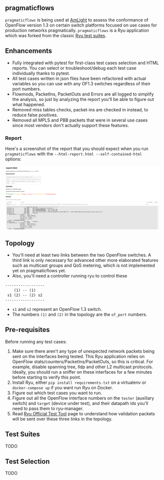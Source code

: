 ## pragmaticflows

`pragmaticflows` is being used at [AmLight](https://www.amlight.net) to assess the conformance of OpenFlow version 1.3 on certain switch platforms focused on use cases for production networks pragmatically. `pragmaticflows` is a Ryu application which was forked from the classic [Ryu test suites](https://github.com/osrg/ryu/tree/master/ryu/tests/switch/of13).

## Enhancements

- Fully integrated with pytest for first-class test cases selection and HTML reports. You can select or troubleshoot/debug each test case individually thanks to pytest.
- All test cases written in json files have been refactored with actual variables so you can use with any OF1.3 switches regardless of their port numbers.
- Flowmods, PacketIns, PacketOuts and Errors are all logged to simplify the analysis, so just by analyzing the report you'll be able to figure out what happened.
- Removed miss tables checks, packet-ins are checked in instead, to reduce false positives.
- Removed all MPLS and PBB packets that were in several use cases since most vendors don't actually support these features.

### Report

Here's a screenshot of the report that you should expect when you run `pragmaticflows` with the `--html-report.html --self-contained-html` options:

![SS](./.ss.png "Report demo")

## Topology

- You'll need at least two links between the two OpenFlow switches. A third link is only necessary for advanced other more elaborated features such as multicast groups and QoS metering, which is not implemented yet on pragmaticflows yet.
- Also, you'll need a controller running ryu to control these

```
------------------
    (1) -- (1)
 s1 (2) -- (2) s2
------------------
```

- `s1` and `s2` represent an OpenFlow 1.3 switch.
- The numbers `(1)` and `(2)` in the topology are the `of_port` numbers.

## Pre-requisites

Before running any test cases:

1. Make sure there aren't any type of unexpected network packets being sent on the interfaces being tested. This Ryu application relies on OpenFlow stats/counters/PacketIns/PacketOuts, so this is critical. For example, disable spanning tree, lldp and other L2 multicast protocols. Ideally, you should run a sniffer on these interfaces for a few minutes before starting to verify this point.
2. Install Ryu, either `pip install requirements.txt` on a virtualenv or `docker-compose up` if you want run Ryu on Docker.
3. Figure out which test cases you want to run.
4. Figure out all the OpenFlow interface numbers on the `tester` (auxiliary switch) and `target` (device under test), and their datapath ids you'll need to pass them to ryu-manager.
5. Read [Ryu Official Test Tool](http://https://osrg.github.io/ryu-book/en/html/switch_test_tool.html#reference-transfer-path-of-the-applied-packet) page to understand how validation packets will be sent over these three links in the topology.

## Test Suites

TODO

## Test Selection

TODO
